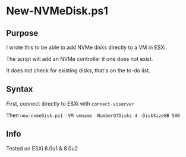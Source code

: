 # New-NVMeDisk.ps1

## Purpose
I wrote this to be able to add NVMe disks directly to a VM in ESXi.

The script will add an NVMe controller if one does not exist.

It does not check for existing disks, that's on the to-do list.

## Syntax
First, connect directly to ESXi with `connect-viserver`

Then `new-nvmeDisk.ps1 -VM vmname -NumberOfDisks 4 -DiskSizeGB 500`

## Info
Tested on ESXi 8.0u1 & 8.0u2
